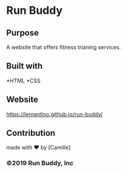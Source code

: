 # Run Buddy
## Purpose
A website that offers fitness trianing services.

## Built with 
*HTML
*CSS

## Website
https://lernantino.github.io/run-buddy/

## Contribution
made with ❤️ by [Camille]

### &copy;2019 Run Buddy, Inc
